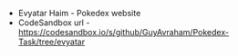 - Evyatar Haim - Pokedex website
- CodeSandbox url - https://codesandbox.io/s/github/GuyAvraham/Pokedex-Task/tree/evyatar
